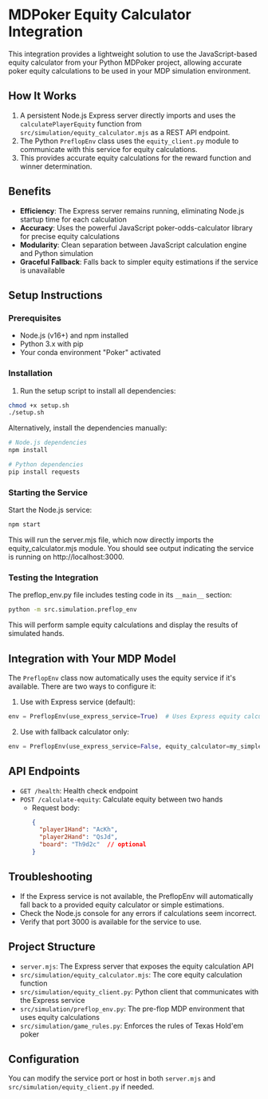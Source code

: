 # MDPoker Equity Calculator Integration

This integration provides a lightweight solution to use the JavaScript-based equity calculator from your Python MDPoker project, allowing accurate poker equity calculations to be used in your MDP simulation environment.

## How It Works

1. A persistent Node.js Express server directly imports and uses the `calculatePlayerEquity` function from `src/simulation/equity_calculator.mjs` as a REST API endpoint.
2. The Python `PreflopEnv` class uses the `equity_client.py` module to communicate with this service for equity calculations.
3. This provides accurate equity calculations for the reward function and winner determination.

## Benefits

- **Efficiency**: The Express server remains running, eliminating Node.js startup time for each calculation
- **Accuracy**: Uses the powerful JavaScript poker-odds-calculator library for precise equity calculations
- **Modularity**: Clean separation between JavaScript calculation engine and Python simulation
- **Graceful Fallback**: Falls back to simpler equity estimations if the service is unavailable

## Setup Instructions

### Prerequisites

- Node.js (v16+) and npm installed
- Python 3.x with pip
- Your conda environment "Poker" activated

### Installation

1. Run the setup script to install all dependencies:

```bash
chmod +x setup.sh
./setup.sh
```

Alternatively, install the dependencies manually:

```bash
# Node.js dependencies
npm install

# Python dependencies
pip install requests
```

### Starting the Service

Start the Node.js service:

```bash
npm start
```

This will run the server.mjs file, which now directly imports the equity_calculator.mjs module. You should see output indicating the service is running on http://localhost:3000.

### Testing the Integration

The preflop_env.py file includes testing code in its `__main__` section:

```bash
python -m src.simulation.preflop_env
```

This will perform sample equity calculations and display the results of simulated hands.

## Integration with Your MDP Model

The `PreflopEnv` class now automatically uses the equity service if it's available. There are two ways to configure it:

1. Use with Express service (default):
```python
env = PreflopEnv(use_express_service=True)  # Uses Express equity calculator service
```

2. Use with fallback calculator only:
```python
env = PreflopEnv(use_express_service=False, equity_calculator=my_simple_calculator)
```

## API Endpoints

- `GET /health`: Health check endpoint
- `POST /calculate-equity`: Calculate equity between two hands
  - Request body:
    ```json
    {
      "player1Hand": "AcKh",
      "player2Hand": "QsJd",
      "board": "Th9d2c"  // optional
    }
    ```

## Troubleshooting

- If the Express service is not available, the PreflopEnv will automatically fall back to a provided equity calculator or simple estimations.
- Check the Node.js console for any errors if calculations seem incorrect.
- Verify that port 3000 is available for the service to use.

## Project Structure

- `server.mjs`: The Express server that exposes the equity calculation API
- `src/simulation/equity_calculator.mjs`: The core equity calculation function
- `src/simulation/equity_client.py`: Python client that communicates with the Express service
- `src/simulation/preflop_env.py`: The pre-flop MDP environment that uses equity calculations
- `src/simulation/game_rules.py`: Enforces the rules of Texas Hold'em poker

## Configuration

You can modify the service port or host in both `server.mjs` and `src/simulation/equity_client.py` if needed.
